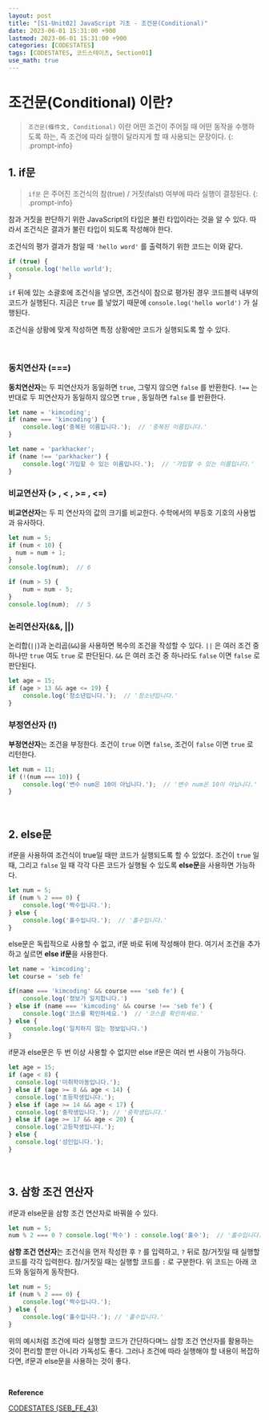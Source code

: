 ```yaml
---
layout: post
title: "[S1-Unit02] JavaScript 기초 - 조건문(Conditional)"
date: 2023-06-01 15:31:00 +900
lastmod: 2023-06-01 15:31:00 +900
categories: [CODESTATES]
tags: [CODESTATES, 코드스테이츠, Section01]
use_math: true
---
```


# 조건문(Conditional) 이란?

> `조건문(條件文, Conditional)` 이란 어떤 조건이 주어질 때 어떤 동작을 수행하도록 하는, 즉 조건에 따라 실행이 달라지게 할 때 사용되는 문장이다.
{: .prompt-info} 

## 1. if문
> `if문` 은 주어진 조건식의 참(true) / 거짓(falst) 여부에 따라 실행이 결정된다.
{: .prompt-info} 

참과 거짓을 판단하기 위한 JavaScript의 타입은 불린 타입이라는 것을 알 수 있다. 따라서 조건식은 결과가 불린 타입이 되도록 작성해야 한다.

조건식의 평가 결과가 참일 때 `'hello word'` 를 출력하기 위한 코드는 이와 같다.

```js
if (true) {
  console.log('hello world');
}
```

`if` 뒤에 있는 소괄호에 조건식을 넣으면, 조건식이 참으로 평가된 경우 코드블럭 내부의 코드가 실행된다. 지금은 `true` 를 넣었기 때문에 `console.log('hello world')` 가 실행된다.

조건식을 상황에 맞게 작성하면 특정 상황에만 코드가 실행되도록 할 수 있다. 

<br>

### 동치연산자 (===)

**동치연산자**는 두 피연산자가 동일하면 `true`, 그렇지 않으면 `false` 를 반환한다. `!==` 는 반대로 두 피연산자가 동일하지 않으면 `true` , 동일하면 `false` 를 반환한다.

```js
let name = 'kimcoding';
if (name === 'kimcoding') {
	console.log('중복된 이름입니다.');  // '중복된 이름입니다.'
}
```

```js
let name = 'parkhacker';
if (name !== 'parkhacker') {
	console.log('가입할 수 있는 이름입니다.');  // '가입할 수 있는 이름입니다.'
}
```

### 비교연산자 (> , < , >= , <=)

**비교연산자**는 두 피 연산자의 값의 크기를 비교한다. 수학에서의 부등호 기호의 사용법과 유사하다.

```js
let num = 5;
if (num < 10) {
  num = num + 1;
}
console.log(num);  // 6

if (num > 5) {
	num = num - 5;
}
console.log(num);  // 5
```

### 논리연산자(&&, ||)

논리합(`||`)과 논리곱(`&&`)을 사용하면 복수의 조건을 작성할 수 있다. `||` 은 여러 조건 중 하나만 	`true` 여도 `true` 로 판단된다. `&&` 은 여러 조건 중 하나라도 `false` 이면 `false` 로 판단된다.

```js
let age = 15;
if (age > 13 && age <= 19) {
	console.log('청소년입니다.');  // '청소년입니다.'
}
```

### 부정연산자 (!)

**부정연산자**는 조건을 부정한다. 조건이 `true` 이면 `false`, 조건이 `false` 이면 `true` 로 리턴한다.

```js
let num = 11;
if (!(num === 10)) {
	console.log('변수 num은 10이 아닙니다.');  // '변수 num은 10이 아닙니다.'
}
```

<br>

## 2. else문

if문을 사용하여 조건식이 true일 때만 코드가 실행되도록 할 수 있었다. 조건이 `true` 일 때, 그리고 `false` 일 때 각각 다른 코드가 실행될 수 있도록 **else문**을 사용하면 가능하다.

```js
let num = 5;
if (num % 2 === 0) {
	console.log('짝수입니다.');
} else {
	console.log('홀수입니다.');  // '홀수입니다.'
}
```

else문은 독립적으로 사용할 수 없고, if문 바로 뒤에 작성해야 한다. 여기서 조건을 추가하고 싶르면 **else if문**을 사용한다.

```js
let name = 'kimcoding';
let course = 'seb fe'

if(name === 'kimcoding' && course === 'seb fe') {
	console.log('정보가 일치합니다.')
} else if (name === 'kimcoding' && course !== 'seb fe') {
	console.log('코스를 확인하세요.')  // '코스를 확인하세요.'
} else {
	console.log('일치하지 않는 정보입니다.')
}
```

if문과 else문은 두 번 이상 사용할 수 없지만 else if문은 여러 번 사용이 가능하다.

```js
let age = 15;
if (age < 8) {
  console.log('미취학아동입니다.');
} else if (age >= 8 && age < 14) {
  console.log('초등학생입니다.');
} else if (age >= 14 && age < 17) {
  console.log('중학생입니다.'); // '중학생입니다.'
} else if (age >= 17 && age < 20) {
  console.log('고등학생입니다.');
} else {
  console.log('성인입니다.');
}
```

<br>

## 3. 삼항 조건 연산자

if문과 else문을 삼항 조건 연산자로 바꿔쓸 수 있다.

```js
let num = 5;
num % 2 === 0 ? console.log('짝수') : console.log('홀수');  // '홀수입니다.'
```

**삼항 조건 연산자**는 조건식을 먼저 작성한 후 `?` 를 입력하고, `?` 뒤로 참/거짓일 때 실행할 코드를 각각 입력한다. 참/거짓일 때는 실행할 코드를 `:` 로 구분한다. 위 코드는 아래 코드와 동일하게 동작한다.

```js
let num = 5;
if (num % 2 === 0) {
	console.log('짝수입니다.');
} else {
	console.log('홀수입니다.'); // '홀수입니다.'
}
```

위의 예시처럼 조건에 따라 실행할 코드가 간단하다며느 삼항 조건 연산자를 활용하는 것이 편리할 뿐만 아니라 가독성도 좋다. 그러나 조건에 따라 실행해야 할 내용이 복잡하다면, if문과 else문을 사용하는 것이 좋다.

<br>

**Reference**

[CODESTATES (SEB_FE_43)](https://www.codestates.com/)